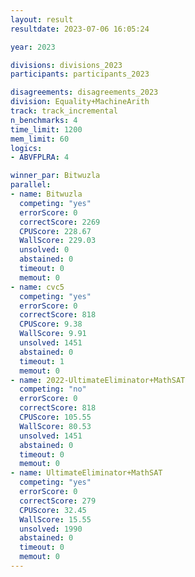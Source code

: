 ```yaml
---
layout: result
resultdate: 2023-07-06 16:05:24

year: 2023

divisions: divisions_2023
participants: participants_2023

disagreements: disagreements_2023
division: Equality+MachineArith
track: track_incremental
n_benchmarks: 4
time_limit: 1200
mem_limit: 60
logics:
- ABVFPLRA: 4

winner_par: Bitwuzla
parallel:
- name: Bitwuzla
  competing: "yes"
  errorScore: 0
  correctScore: 2269
  CPUScore: 228.67
  WallScore: 229.03
  unsolved: 0
  abstained: 0
  timeout: 0
  memout: 0
- name: cvc5
  competing: "yes"
  errorScore: 0
  correctScore: 818
  CPUScore: 9.38
  WallScore: 9.91
  unsolved: 1451
  abstained: 0
  timeout: 1
  memout: 0
- name: 2022-UltimateEliminator+MathSAT
  competing: "no"
  errorScore: 0
  correctScore: 818
  CPUScore: 105.55
  WallScore: 80.53
  unsolved: 1451
  abstained: 0
  timeout: 0
  memout: 0
- name: UltimateEliminator+MathSAT
  competing: "yes"
  errorScore: 0
  correctScore: 279
  CPUScore: 32.45
  WallScore: 15.55
  unsolved: 1990
  abstained: 0
  timeout: 0
  memout: 0
---
```

